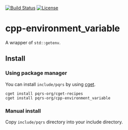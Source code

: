 [![Build Status](https://travis-ci.com/pqrs-org/cpp-environment_variable.svg?branch=master)](https://travis-ci.com/pqrs-org/cpp-environment_variable)
[![License](https://img.shields.io/badge/license-Boost%20Software%20License-blue.svg)](https://github.com/pqrs-org/cpp-environment_variable/blob/master/LICENSE.md)

# cpp-environment_variable

A wrapper of `std::getenv`.

## Install

### Using package manager

You can install `include/pqrs` by using [cget](https://github.com/pfultz2/cget).

```shell
cget install pqrs-org/cget-recipes
cget install pqrs-org/cpp-environment_variable
```

### Manual install

Copy `include/pqrs` directory into your include directory.
